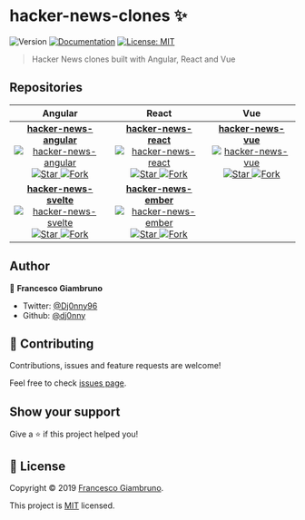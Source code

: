 <!-- 
      NOTE: This file is autogenerated!!!
            Please do not directly edit this file.
            Instead, please edit: README.template.md
-->
# hacker-news-clones ✨
![Version](https://img.shields.io/badge/version-1.0.0-blue.svg?cacheSeconds=2592000)
[![Documentation](https://img.shields.io/badge/documentation-yes-brightgreen.svg)](https://github.com/dj0nny/hacker-news-clones#readme)
[![License: MIT](https://img.shields.io/badge/License-MIT-yellow.svg)](https://github.com/dj0nny/hacker-news-clones#readme)

> Hacker News clones built with Angular, React and Vue

## Repositories

<!--
  Ranking:
     1: hacker-news-angular
     2: hacker-news-react
     3: hacker-news-vue
     4: hacker-news-svelte
     5: hacker-news-ember
-->
| Angular | React | Vue |
| :---:         |     :---:      |          :---: |
| [**hacker-news-angular**<br/> ![hacker-news-angular](https://raw.githubusercontent.com/dj0nny/hacker-news-clones/develop/public/angular.png?token=AEFKFPHIP2IDH4IGAX5CB7S5OQBR6)<br/>![Star](https://img.shields.io/github/stars/dj0nny/hacker-news-angular.svg?style=social&label=Star) ![Fork](https://img.shields.io/github/forks/dj0nny/hacker-news-angular.svg?style=social&label=Fork)](https://github.com/dj0nny/hacker-news-angular)| [**hacker-news-react**<br/> ![hacker-news-react](https://raw.githubusercontent.com/dj0nny/hacker-news-clones/develop/public/react.png?token=AEFKFPFCJLX4PXWZOJY3RRS5OQB4W)<br/>![Star](https://img.shields.io/github/stars/dj0nny/hacker-news-react.svg?style=social&label=Star) ![Fork](https://img.shields.io/github/forks/dj0nny/hacker-news-react.svg?style=social&label=Fork)](https://github.com/dj0nny/hacker-news-react)| [**hacker-news-vue**<br/> ![hacker-news-vue](https://raw.githubusercontent.com/dj0nny/hacker-news-clones/develop/public/vue.png?token=AEFKFPBMO2LLD37J4OUXIAK5OQB6A)<br/>![Star](https://img.shields.io/github/stars/dj0nny/hacker-news-vue.svg?style=social&label=Star) ![Fork](https://img.shields.io/github/forks/dj0nny/hacker-news-vue.svg?style=social&label=Fork)](https://github.com/dj0nny/hacker-news-vue)
| [**hacker-news-svelte**<br/> ![hacker-news-svelte](https://raw.githubusercontent.com/dj0nny/hacker-news-clones/develop/public/svelte.png)<br/>![Star](https://img.shields.io/github/stars/dj0nny/hacker-news-svelte.svg?style=social&label=Star) ![Fork](https://img.shields.io/github/forks/dj0nny/hacker-news-svelte.svg?style=social&label=Fork)](https://github.com/dj0nny/hacker-news-svelte)| [**hacker-news-ember**<br/> ![hacker-news-ember](https://raw.githubusercontent.com/dj0nny/hacker-news-clones/develop/public/ember.png)<br/>![Star](https://img.shields.io/github/stars/dj0nny/hacker-news-ember.svg?style=social&label=Star) ![Fork](https://img.shields.io/github/forks/dj0nny/hacker-news-ember.svg?style=social&label=Fork)](https://github.com/dj0nny/hacker-news-ember)

## Author

👤 **Francesco Giambruno**

* Twitter: [@Dj0nny96](https://twitter.com/Dj0nny96)
* Github: [@dj0nny](https://github.com/dj0nny)

## 🤝 Contributing

Contributions, issues and feature requests are welcome!

Feel free to check [issues page](https://github.com/dj0nny/hacker-news-clones/issues).

## Show your support

Give a ⭐️ if this project helped you!


## 📝 License

Copyright © 2019 [Francesco Giambruno](https://github.com/dj0nny).

This project is [MIT](https://github.com/dj0nny/hacker-news-clones#readme) licensed.